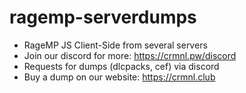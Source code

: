 # ragemp-serverdumps
- RageMP JS Client-Side from several servers
- Join our discord for more: https://crmnl.pw/discord
- Requests for dumps (dlcpacks, cef) via discord
- Buy a dump on our website: https://crmnl.club
